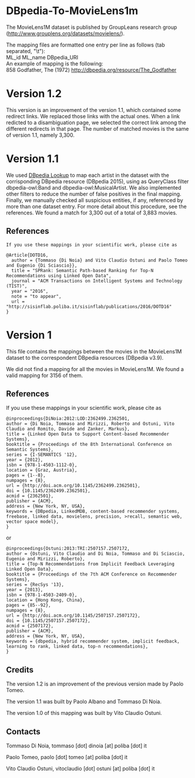 
DBpedia-To-MovieLens1m
=======================
The MovieLens1M dataset is published by GroupLeans research group (http://www.grouplens.org/datasets/movielens/).

The mapping files are formatted one entry per line as follows (tab separated, "\t"):  
ML_id	ML_name	DBpedia_URI  
An example of mapping is the following:  
858	Godfather, The (1972)	http://dbpedia.org/resource/The_Godfather   


Version 1.2
=======================
This version is an improvement of the version 1.1, which contained some redirect links. 
We replaced those links with the actual ones. When a link redicted to a disambiguation page, we selected the correct link among the different redirects in that page.
The number of matched movies is the same of version 1.1, namely 3,300.

Version 1.1
=======================

We used [DBpedia Lookup](https://github.com/dbpedia/lookup) to map each artist in the dataset with the corrisponding DBpedia resource (DBpedia 2015), using as QueryClass filter dbpedia-owl:Band and dbpedia-owl:MusicalArtist. We also implemented other filters to reduce the number of false positives in the final mapping. Finally, we manually checked all suspicious entities, if any, referenced by more than one dataset entry. For more detail about this procedure, see the references.
We found a match for 3,300 out of a total of 3,883 movies.


References
----------
   
    If you use these mappings in your scientific work, please cite as  
~~~
@Article{DOTD16, 
  author = {Tommaso {Di Noia} and Vito Claudio Ostuni and Paolo Tomeo and Eugenio {Di Sciascio}}, 
  title = "SPRank: Semantic Path-based Ranking for Top-N Recommendations using Linked Open Data", 
  journal = "ACM Transactions on Intelligent Systems and Technology (TIST)", 
  year = "2016", 
  note = "to appear", 
  url = "http://sisinflab.poliba.it/sisinflab/publications/2016/DOTD16" 
}
~~~
   

Version 1
=======================

This file contains the mappings between the movies in the MovieLens1M dataset to the correspondent DBpedia resources (DBpedia v3.9). 

	
We did not find a mapping for all the movies in MovieLens1M. We found a valid mapping for 3156 of them.

References
----------
   
If you use these mappings in your scientific work, please cite as

~~~
@inproceedings{DiNoia:2012:LOD:2362499.2362501,
author = {Di Noia, Tommaso and Mirizzi, Roberto and Ostuni, Vito Claudio and Romito, Davide and Zanker, Markus},
title = {Linked Open Data to Support Content-based Recommender Systems},
booktitle = {Proceedings of the 8th International Conference on Semantic Systems},
series = {I-SEMANTICS '12},
year = {2012},
isbn = {978-1-4503-1112-0},
location = {Graz, Austria},
pages = {1--8},
numpages = {8},
url = {http://doi.acm.org/10.1145/2362499.2362501},
doi = {10.1145/2362499.2362501},
acmid = {2362501},
publisher = {ACM},
address = {New York, NY, USA},
keywords = {DBpedia, LinkedMDB, content-based recommender systems, freebase, linked data, movielens, precision, >recall, semantic web, vector space model},
} 
~~~

or

~~~
@inproceedings{Ostuni:2013:TRI:2507157.2507172,
author = {Ostuni, Vito Claudio and Di Noia, Tommaso and Di Sciascio, Eugenio and Mirizzi, Roberto},
title = {Top-N Recommendations from Implicit Feedback Leveraging Linked Open Data},
booktitle = {Proceedings of the 7th ACM Conference on Recommender Systems},
series = {RecSys '13},
year = {2013},
isbn = {978-1-4503-2409-0},
location = {Hong Kong, China},
pages = {85--92},
numpages = {8},
url = {http://doi.acm.org/10.1145/2507157.2507172},
doi = {10.1145/2507157.2507172},
acmid = {2507172},
publisher = {ACM},
address = {New York, NY, USA},
keywords = {dbpedia, hybrid recommender system, implicit feedback, learning to rank, linked data, top-n recommendations},
} 
~~~



Credits
-------
   
   The version 1.2 is an improvement of the previous version made by Paolo Tomeo.
   
   The version 1.1 was built by Paolo Albano and Tommaso Di Noia.

   The version 1.0 of this mapping was built by Vito Claudio Ostuni.


Contacts
-------

   Tommaso Di Noia, tommaso [dot] dinoia [at] poliba [dot] it  
   
   Paolo Tomeo, paolo [dot] tomeo [at] poliba [dot] it 
   
   Vito Claudio Ostuni, vitoclaudio [dot] ostuni [at] poliba [dot] it  
